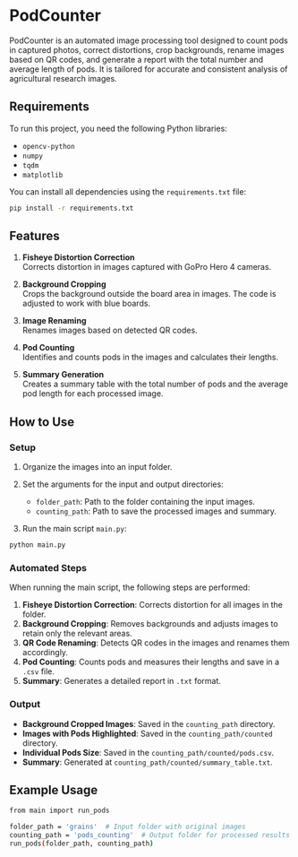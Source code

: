 # PodCounter

PodCounter is an automated image processing tool designed to count pods in captured photos, correct distortions, crop backgrounds, rename images based on QR codes, and generate a report with the total number and average length of pods. It is tailored for accurate and consistent analysis of agricultural research images.

## Requirements
To run this project, you need the following Python libraries:
- `opencv-python`
- `numpy`
- `tqdm`
- `matplotlib`

You can install all dependencies using the `requirements.txt` file:
```bash 
pip install -r requirements.txt
```

## Features
1. **Fisheye Distortion Correction**  
   Corrects distortion in images captured with GoPro Hero 4 cameras.

2. **Background Cropping**  
   Crops the background outside the board area in images. The code is adjusted to work with blue boards.

3. **Image Renaming**  
   Renames images based on detected QR codes.

4. **Pod Counting**  
   Identifies and counts pods in the images and calculates their lengths.

5. **Summary Generation**  
   Creates a summary table with the total number of pods and the average pod length for each processed image.

## How to Use
### Setup
1. Organize the images into an input folder.
2. Set the arguments for the input and output directories:
   - `folder_path`: Path to the folder containing the input images.
   - `counting_path`: Path to save the processed images and summary.

3. Run the main script `main.py`:
```bash 
python main.py
```

### Automated Steps
When running the main script, the following steps are performed:
1. **Fisheye Distortion Correction**: Corrects distortion for all images in the folder.
2. **Background Cropping**: Removes backgrounds and adjusts images to retain only the relevant areas.
3. **QR Code Renaming**: Detects QR codes in the images and renames them accordingly.
4. **Pod Counting**: Counts pods and measures their lengths and save in a `.csv` file.
5. **Summary**: Generates a detailed report in `.txt` format.

### Output
- **Background Cropped Images**: Saved in the `counting_path` directory.
- **Images with Pods Highlighted**: Saved in the `counting_path/counted` directory.
- **Individual Pods Size**: Saved in the `counting_path/counted/pods.csv`.
- **Summary**: Generated at `counting_path/counted/summary_table.txt`.

## Example Usage
```bash
from main import run_pods

folder_path = 'grains'  # Input folder with original images
counting_path = 'pods_counting'  # Output folder for processed results
run_pods(folder_path, counting_path)
```
